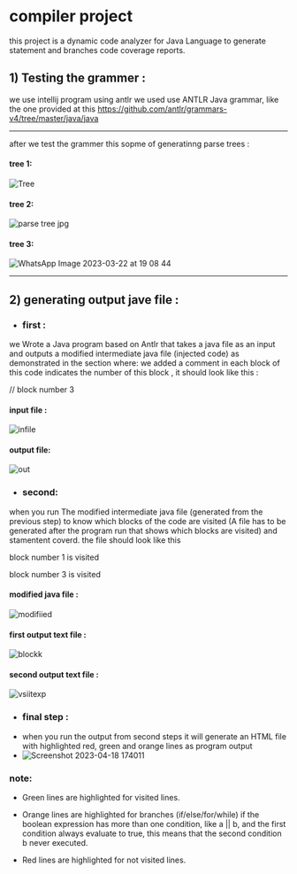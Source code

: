 # compiler project

this project is a dynamic code analyzer for Java Language to generate statement and branches
code coverage reports.

## 1) Testing the grammer :
 we use intellij program using antlr we used use ANTLR Java grammar, like the one provided at this https://github.com/antlr/grammars-v4/tree/master/java/java
***
after we test the grammer this sopme of generatinng parse trees :
#### tree 1:

![Tree](https://user-images.githubusercontent.com/66316400/226891247-040fe2d3-96ac-458b-abcd-9a0a27bd97f2.jpeg)

#### tree 2:

![parse tree jpg](https://user-images.githubusercontent.com/66273172/226969305-a388cf88-8fee-4fee-8df6-3921803e3f93.png)

#### tree 3:

![WhatsApp Image 2023-03-22 at 19 08 44](https://user-images.githubusercontent.com/93389696/226983652-7b093bab-048b-44eb-92a6-c90a5ed06d75.jpg)
***

## 2) generating output jave file :
- ### first :
we Wrote a Java program based on Antlr that takes a java file as an input and outputs a
modified intermediate java file (injected code) as demonstrated in the section
where:
we added a comment in each block of this code indicates the number of this block , it
should look like this :

// block number 3
#### input file :

![infile](https://user-images.githubusercontent.com/66273172/228575143-9f38c423-c7b3-450d-a696-25af641cf557.png)

#### output file:
![out](https://user-images.githubusercontent.com/66273172/228575129-d1cd4ad9-8dd0-43cd-b393-cf7e01ef1c0d.png)

- ### second:

when you run The modified intermediate java file (generated from the previous step)
to know which blocks of the code are visited (A file has to be generated after the
program run that shows which blocks are visited) and stamentent coverd.
the file should look like this

 block number 1 is visited

 block number 3 is visited
#### modified java file :
![modifiied](https://user-images.githubusercontent.com/66273172/232833632-20af2025-b202-47bc-9c64-2e5bf21f5420.png)

#### first output text file :

![blockk](https://user-images.githubusercontent.com/66273172/228578726-9c54d287-66ba-4455-8f2b-ad928c47c2e6.png)
#### second output text file :
![vsiitexp](https://user-images.githubusercontent.com/66273172/232833952-9a58f038-8c82-48f8-bdca-950b68de07a3.png)
- ### final step :
- when you run the output from second steps it will generate an HTML file with highlighted red, green and orange lines as program output
- ![Screenshot 2023-04-18 174011](https://user-images.githubusercontent.com/66273172/232834978-bedeadeb-4baf-4490-8339-00c5d92f9080.png)

### note:

+ Green lines are highlighted for visited lines.

+ Orange lines are highlighted for branches (if/else/for/while) if the boolean expression has more than one condition, like a || b, and the first condition always  evaluate to true, this means that the second condition b never executed.

+ Red lines are highlighted for not visited lines.

